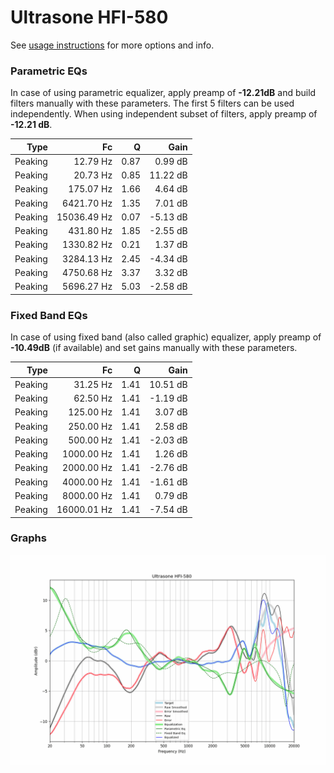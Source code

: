# Ultrasone HFI-580
See [usage instructions](https://github.com/jaakkopasanen/AutoEq#usage) for more options and info.

### Parametric EQs
In case of using parametric equalizer, apply preamp of **-12.21dB** and build filters manually
with these parameters. The first 5 filters can be used independently.
When using independent subset of filters, apply preamp of **-12.21 dB**.

| Type    | Fc          |    Q | Gain     |
|--------:|------------:|-----:|---------:|
| Peaking | 12.79 Hz    | 0.87 | 0.99 dB  |
| Peaking | 20.73 Hz    | 0.85 | 11.22 dB |
| Peaking | 175.07 Hz   | 1.66 | 4.64 dB  |
| Peaking | 6421.70 Hz  | 1.35 | 7.01 dB  |
| Peaking | 15036.49 Hz | 0.07 | -5.13 dB |
| Peaking | 431.80 Hz   | 1.85 | -2.55 dB |
| Peaking | 1330.82 Hz  | 0.21 | 1.37 dB  |
| Peaking | 3284.13 Hz  | 2.45 | -4.34 dB |
| Peaking | 4750.68 Hz  | 3.37 | 3.32 dB  |
| Peaking | 5696.27 Hz  | 5.03 | -2.58 dB |

### Fixed Band EQs
In case of using fixed band (also called graphic) equalizer, apply preamp of **-10.49dB**
(if available) and set gains manually with these parameters.

| Type    | Fc          |    Q | Gain     |
|--------:|------------:|-----:|---------:|
| Peaking | 31.25 Hz    | 1.41 | 10.51 dB |
| Peaking | 62.50 Hz    | 1.41 | -1.19 dB |
| Peaking | 125.00 Hz   | 1.41 | 3.07 dB  |
| Peaking | 250.00 Hz   | 1.41 | 2.58 dB  |
| Peaking | 500.00 Hz   | 1.41 | -2.03 dB |
| Peaking | 1000.00 Hz  | 1.41 | 1.26 dB  |
| Peaking | 2000.00 Hz  | 1.41 | -2.76 dB |
| Peaking | 4000.00 Hz  | 1.41 | -1.61 dB |
| Peaking | 8000.00 Hz  | 1.41 | 0.79 dB  |
| Peaking | 16000.01 Hz | 1.41 | -7.54 dB |

### Graphs
![](./Ultrasone%20HFI-580.png)